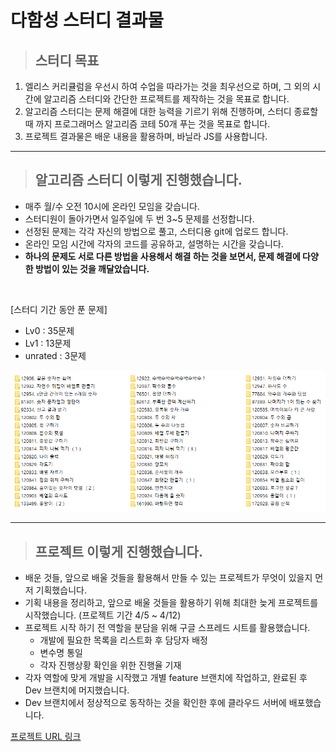 # 다함성 스터디 결과물

> ## 스터디 목표

1. 엘리스 커리큘럼을 우선시 하여 수업을 따라가는 것을 최우선으로 하며, 그 외의 시간에 알고리즘 스터디와 간단한 프로젝트를 제작하는 것을 목표로 합니다.
2. 알고리즘 스터디는 문제 해결에 대한 능력을 기르기 위해 진행하며, 스터디 종료할 때 까지 프로그래머스 알고리즘 코테 50개 푸는 것을 목표로 합니다.
3. 프로젝트 결과물은 배운 내용을 활용하며, 바닐라 JS를 사용합니다.

---

> ## 알고리즘 스터디 이렇게 진행했습니다.

- 매주 월/수 오전 10시에 온라인 모임을 갖습니다.
- 스터디원이 돌아가면서 일주일에 두 번 3~5 문제를 선정합니다.
- 선정된 문제는 각각 자신의 방법으로 풀고, 스터디용 git에 업로드 합니다.
- 온라인 모임 시간에 각자의 코드를 공유하고, 설명하는 시간을 갖습니다.
- **하나의 문제도 서로 다른 방법을 사용해서 해결 하는 것을 보면서, 문제 해결에 다양한 방법이 있는 것을 깨달았습니다.**

<br>

[스터디 기간 동안 푼 문제]

- Lv0 : 35문제
- Lv1 : 13문제
- unrated : 3문제

![이미지](https://github.com/Bongseop-Kim/2023-elice-algorithm-study/blob/main/%EC%8A%A4%ED%84%B0%EB%94%94%20%EA%B2%B0%EA%B3%BC%EB%AC%BC%20%EC%A0%9C%EC%B6%9C/%EC%8A%A4%ED%84%B0%EB%94%94%20%EC%B5%9C%EC%A2%85%20%EB%B0%9C%ED%91%9C/CodingTest.png?raw=true)

---

> ## 프로젝트 이렇게 진행했습니다.

- 배운 것들, 앞으로 배울 것들을 활용해서 만들 수 있는 프로젝트가 무엇이 있을지 먼저 기획했습니다.
- 기획 내용을 정리하고, 앞으로 배울 것들을 활용하기 위해 최대한 늦게 프로젝트를 시작했습니다. (프로젝트 기간 4/5 ~ 4/12)
- 프로젝트 시작 하기 전 역할을 분담을 위해 구글 스프레드 시트를 활용했습니다.
  - 개발에 필요한 목록을 리스트화 후 담당자 배정
  - 변수명 통일
  - 각자 진행상황 확인을 위한 진행율 기재
- 각자 역할에 맞게 개발을 시작했고 개별 feature 브랜치에 작업하고, 완료된 후 Dev 브랜치에 머지했습니다.
- Dev 브랜치에서 정상적으로 동작하는 것을 확인한 후에 클라우드 서버에 배포했습니다.

[프로젝트 URL 링크](https://web-king-of-mine-front-1093j2alg6lmfjz.sel3.cloudtype.app/login_signup/login.html)
